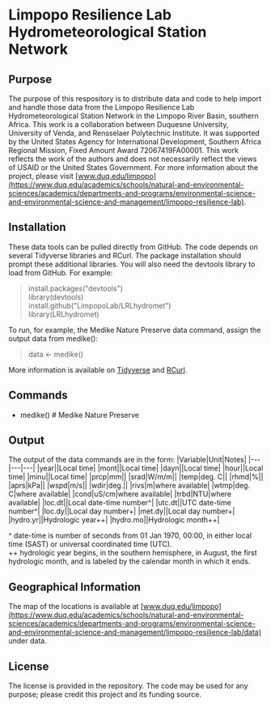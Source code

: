 # Limpopo Resilience Lab Hydrometeorological Station Network

## Purpose  
The purpose of this respository is to distribute data and code to help import and handle those data from the Limpopo Resilience Lab Hydrometeorological Station Network in the Limpopo River Basin, southern Africa.  This work is a collaboration between Duquesne University, University of Venda, and Rensselaer Polytechnic Institute.  It was supported by the United States Agency for International Development, Southern Africa Regional Mission, Fixed Amount Award 72067419FA00001. This work reflects the work of the authors and does not necessarily reflect the views of USAID or the United States Government.  For more information about the project, please visit [www.duq.edu/limpopo](https://www.duq.edu/academics/schools/natural-and-environmental-sciences/academics/departments-and-programs/environmental-science-and-environmental-science-and-management/limpopo-resilience-lab).  

## Installation  
These data tools can be pulled directly from GitHub.  The code depends on several Tidyverse libraries and RCurl.  The package installation should prompt these additional libraries.  You will also need the devtools library to load from GitHub.  For example:  
> install.packages("devtools")  
> library(devtools)  
> install.github("LimpopoLab/LRLhydromet")  
> library(LRLhydromet)

To run, for example, the Medike Nature Preserve data command, assign the output data from medike():
> data <- medike()  

More information is available on [Tidyverse](https://www.tidyverse.org/) and [RCurl](https://cran.r-project.org/web/packages/RCurl/RCurl.pdf).

## Commands  
- medike() # Medike Nature Preserve  

## Output  
The output of the data commands are in the form:
|Variable|Unit|Notes|
|---|---|---|
|year||Local time|
|mont||Local time|
|dayn||Local time|
|hour||Local time|
|minu||Local time|
|prcp|mm||
|srad|W/m/m||
|temp|deg. C||
|rhmd|%||
|aprs|kPa||
|wspd|m/s||
|wdir|deg.||
|rivs|m|where available|
|wtmp|deg. C|where available|
|cond|uS/cm|where available|
|trbd|NTU|where available|
|loc.dt||Local date-time number^|
|utc.dt||UTC date-time number^|
|loc.dy||Local day number+|
|met.dy||Local day number+|
|hydro.yr||Hydrologic year++|
|hydro.mo||Hydrologic month++|  

^ date-time is number of seconds from 01 Jan 1970, 00:00, in either local time (SAST) or universal coordinated time (UTC).  
++ hydrologic year begins, in the southern hemisphere, in August, the first hydrologic month, and is labeled by the calendar month in which it ends.  

## Geographical Information  
The map of the locations is available at [www.duq.edu/limpopo](https://www.duq.edu/academics/schools/natural-and-environmental-sciences/academics/departments-and-programs/environmental-science-and-environmental-science-and-management/limpopo-resilience-lab/data) under data.  

## License  
The license is provided in the repository.  The code may be used for any purpose; please credit this project and its funding source.  

